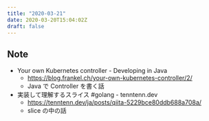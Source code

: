 ```yaml
---
title: "2020-03-21"
date: 2020-03-20T15:04:02Z
draft: false
---
```


## Note

* Your own Kubernetes controller - Developing in Java
  * https://blog.frankel.ch/your-own-kubernetes-controller/2/
  * Java で Controller を書く話
* 実装して理解するスライス #golang - tenntenn.dev
  * https://tenntenn.dev/ja/posts/qiita-5229bce80ddb688a708a/
  * slice の中の話
